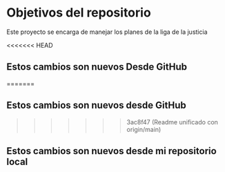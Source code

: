 # Objetivos del repositorio

Este proyecto se encarga de manejar los planes de la liga de la justicia

<<<<<<< HEAD
## Estos cambios son nuevos Desde GitHub
=======
## Estos cambios son nuevos desde GitHub
>>>>>>> 3ac8f47 (Readme unificado con origin/main)
## Estos cambios son nuevos desde mi repositorio local